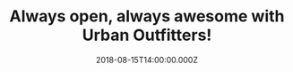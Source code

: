---
campaign-uuid: "c-5a69970d-cfff-46bf-86fd-6e0820a79ef9"
type: "Offer"
category: "Fashion"
date: "2018-08-15T14:00:00.000Z"
end-date: "2019-02-20T23:59:00.000Z"
disable-form: false
is_promoted: false
has_entry_page: false
title: "Always open, always awesome with Urban Outfitters!"
competition-description: "<p>At Urban Outfitters they've been inspiring customers\
  \ through a unique combination of product, creativity and cultural understanding\
  \ offering experiential retail environments and a well-curated mix of women’s, men’\
  s, accessories and home product assortments.</p>\n<p>They have something for everybody\
  \ and now they are up to 30% OFF at selected lines! Hurry up and don't miss out\
  \ on their amazing collection!</p>\n"
banner-img: "https://assets.expresslyapp.com/asset-32cd190a-e476-4d4e-af38-1bc8fab2a630.jpg"
logo-left-href: "https://www.urbanoutfitters.com/?ref=logo"
logo-left-image: "https://assets.expresslyapp.com/asset-728a5c4d-ce53-4f85-a171-2c397512e583.jpg"
logo-left-title: "Urban Outfitters"
has-winner: false
country-restrictions:
- "GB"
---